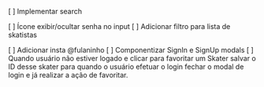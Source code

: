 [ ] Implementar search

[ ] Ícone exibir/ocultar senha no input
[ ] Adicionar filtro para lista de skatistas

[ ] Adicionar insta @fulaninho
[ ] Componentizar SignIn e SignUp modals
[ ] Quando usuário não estiver logado e
     clicar para favoritar um Skater salvar
     o ID desse skater para quando o usuário
     efetuar o login fechar o modal de login e já realizar a ação de favoritar.
